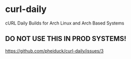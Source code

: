 # curl-daily
cURL Daily Builds for Arch Linux and Arch Based Systems

## DO NOT USE THIS IN PROD SYSTEMS!
https://github.com/pheiduck/curl-daily/issues/3
